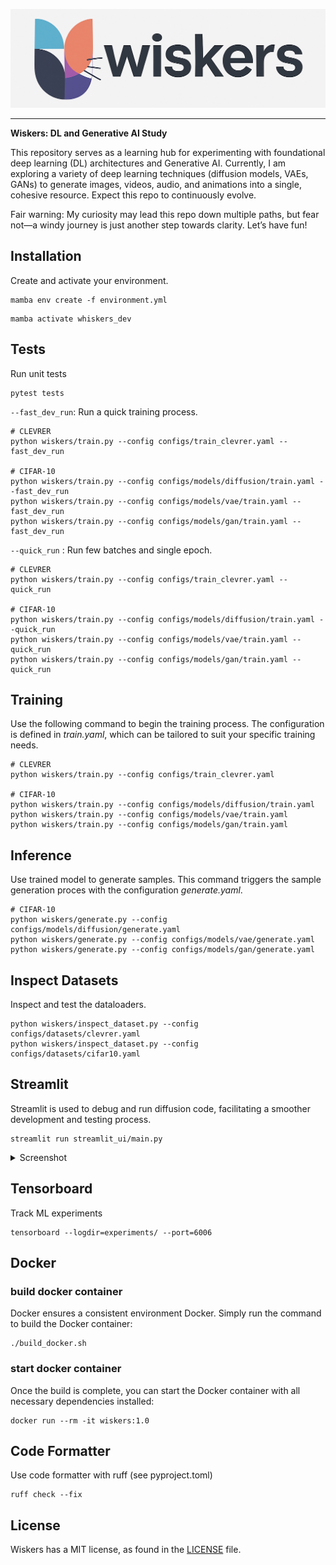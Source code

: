 
![PyTorch Logo](https://raw.githubusercontent.com/electricshadok/wiskers/refs/heads/main/docs/wiskers_logo.png)

--------------------------------------------------------------------------------


**Wiskers: DL and  Generative AI Study**


This repository serves as a learning hub for experimenting with foundational deep learning (DL) architectures and Generative AI. Currently, I am exploring a variety of deep learning techniques (diffusion models, VAEs, GANs) to generate images, videos, audio, and animations into a single, cohesive resource. Expect this repo to continuously evolve.

Fair warning: My curiosity may lead this repo down multiple paths, but fear not—a windy journey is just another step towards clarity. Let’s have fun!

## Installation

Create and activate your environment.
```
mamba env create -f environment.yml
```

```
mamba activate whiskers_dev
```

## Tests

Run unit tests

```
pytest tests
```

```--fast_dev_run```: Run a quick training process.

```
# CLEVRER
python wiskers/train.py --config configs/train_clevrer.yaml --fast_dev_run

# CIFAR-10
python wiskers/train.py --config configs/models/diffusion/train.yaml --fast_dev_run
python wiskers/train.py --config configs/models/vae/train.yaml --fast_dev_run
python wiskers/train.py --config configs/models/gan/train.yaml --fast_dev_run
```

```--quick_run``` : Run few batches and single epoch.

```
# CLEVRER
python wiskers/train.py --config configs/train_clevrer.yaml --quick_run

# CIFAR-10
python wiskers/train.py --config configs/models/diffusion/train.yaml --quick_run
python wiskers/train.py --config configs/models/vae/train.yaml --quick_run
python wiskers/train.py --config configs/models/gan/train.yaml --quick_run
```

## Training

Use the following command to begin the training process. The configuration is defined in *train.yaml*, which can be tailored to suit your specific training needs.

```
# CLEVRER
python wiskers/train.py --config configs/train_clevrer.yaml

# CIFAR-10
python wiskers/train.py --config configs/models/diffusion/train.yaml
python wiskers/train.py --config configs/models/vae/train.yaml
python wiskers/train.py --config configs/models/gan/train.yaml
```

## Inference

Use trained model to generate samples. This command triggers the sample generation proces with the configuration *generate.yaml*.

```
# CIFAR-10
python wiskers/generate.py --config configs/models/diffusion/generate.yaml
python wiskers/generate.py --config configs/models/vae/generate.yaml
python wiskers/generate.py --config configs/models/gan/generate.yaml
```

## Inspect Datasets

Inspect and test the dataloaders.

```
python wiskers/inspect_dataset.py --config configs/datasets/clevrer.yaml 
python wiskers/inspect_dataset.py --config configs/datasets/cifar10.yaml
```

## Streamlit

Streamlit is used to debug and run diffusion code, facilitating a smoother development and testing process.

```
streamlit run streamlit_ui/main.py
```

<details>
<summary>Screenshot</summary>
<p align="center"><img src="docs/app.png?raw=true"></p>
</details>


## Tensorboard

Track ML experiments

```
tensorboard --logdir=experiments/ --port=6006
```

## Docker

### build docker container

Docker ensures a consistent environment Docker. Simply run the command to build the Docker container:

```
./build_docker.sh
```

### start docker container
Once the build is complete, you can start the Docker container with all necessary dependencies installed:

```
docker run --rm -it wiskers:1.0
```

## Code Formatter
Use code formatter with ruff (see pyproject.toml)

```
ruff check --fix
```


## License

Wiskers has a MIT license, as found in the [LICENSE](https://github.com/vincentbonnetai/wiskers/blob/main/LICENSE) file.
